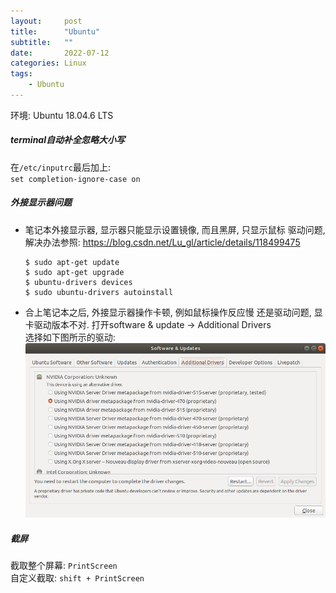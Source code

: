 ```yaml
---
layout:     post
title:      "Ubuntu"
subtitle:   ""
date:       2022-07-12
categories: Linux
tags:
    - Ubuntu
---
```


环境: Ubuntu 18.04.6 LTS

##### terminal自动补全忽略大小写

在`/etc/inputrc`最后加上:  
`set completion-ignore-case on`

##### 外接显示器问题

- 笔记本外接显示器, 显示器只能显示设置镜像, 而且黑屏, 只显示鼠标
  驱动问题, 解决办法参照: <https://blog.csdn.net/Lu_gl/article/details/118499475>  
  ```shell
  $ sudo apt-get update
  $ sudo apt-get upgrade
  $ ubuntu-drivers devices
  $ sudo ubuntu-drivers autoinstall
  ```
- 合上笔记本之后, 外接显示器操作卡顿, 例如鼠标操作反应慢
  还是驱动问题, 显卡驱动版本不对. 打开software & update -> Additional Drivers  
  选择如下图所示的驱动:  
  <img src="images/posts/gpu_driver.png">

##### 截屏

截取整个屏幕: `PrintScreen`  
自定义截取: `shift + PrintScreen`